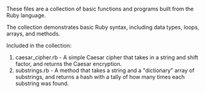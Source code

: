 These files are a collection of basic functions and programs built from the Ruby language.

The collection demonstrates basic Ruby syntax, including data types, loops, arrays, and methods.

Included in the collection:
1. caesar_cipher.rb - A simple Caesar cipher that takes in a string and shift factor, and returns the Caesar encryption.
2. substrings.rb - A method that takes a string and a "dictionary" array of substrings, and returns a hash with a tally of how many times each substring was found.
